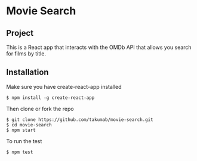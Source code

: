 # Movie Search

## Project
This is a React app that interacts with the OMDb API that allows you search for films by title.

## Installation
Make sure you have create-react-app installed
```
$ npm install -g create-react-app
```
Then clone or fork the repo
```
$ git clone https://github.com/takumab/movie-search.git
$ cd movie-search
$ npm start
```

To run the test
```
$ npm test
```


